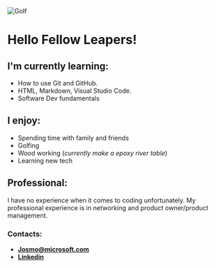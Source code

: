 ![Golf](https://images.unsplash.com/photo-1594704696535-7888feb55d05?ixid=MnwxMjA3fDB8MHxwaG90by1wYWdlfHx8fGVufDB8fHx8&ixlib=rb-1.2.1&auto=format&fit=crop&w=1867&q=80)

# Hello Fellow Leapers!

## I'm currently learning:
- How to use Git and GitHub.
- HTML, Markdown, Visual Studio Code. 
- Software Dev fundamentals

## I enjoy:
- Spending time with family and friends
- Golfing
- Wood working (*currently make a epoxy river table*)
- Learning new tech

## Professional:
I have no experience when it comes to coding unfortunately. My professional experience is in networking and product owner/product management.

### Contacts:
- **Josmo@microsoft.com**
- **[Linkedin](https://www.linkedin.com/in/jose-mora-17871a143/)**



